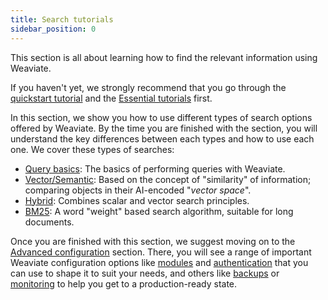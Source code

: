 ```yaml
---
title: Search tutorials
sidebar_position: 0
---
```


This section is all about learning how to find the relevant information using Weaviate.

If you haven't yet, we strongly recommend that you go through the [quickstart tutorial](../getting-started/index.md) and the [Essential tutorials](../guides/index.md) first.

In this section, we show you how to use different types of search options offered by Weaviate. By the time you are finished with the section, you will understand the key differences between each types and how to use each one. We cover these types of searches:

- [Query basics](./how-to-query-data.md): The basics of performing queries with Weaviate. 
- [Vector/Semantic](./how-to-perform-a-semantic-search.md): Based on the concept of "similarity" of information; comparing objects in their AI-encoded "*vector space*".  
- [Hybrid](./hybrid-search.md): Combines scalar and vector search principles.
- [BM25](./bm25.md): A word "weight" based search algorithm, suitable for long documents.

Once you are finished with this section, we suggest moving on to the [Advanced configuration](/docs/weaviate/configuration/index.md) section. There, you will see a range of important Weaviate configuration options like [modules](/docs/weaviate/configuration/modules.md) and [authentication](/docs/weaviate/configuration/authentication.md) that you can use to shape it to suit your needs, and others like [backups](/docs/weaviate/configuration/backups.md) or [monitoring](/docs/weaviate/configuration/monitoring.md) to help you get to a production-ready state.

